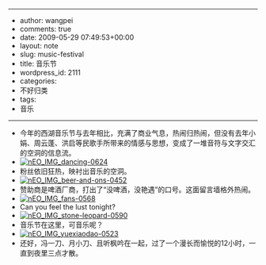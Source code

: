 - --
- author: wangpei
- comments: true
- date: 2009-05-29 07:49:53+00:00
- layout: note
- slug: music-festival
- title: 音乐节
- wordpress_id: 2111
- categories:
- 不好归类
- tags:
- 音乐
- --
- 今年的西湖音乐节与去年相比，充满了商业气息，热闹归热闹，但没有去年小娟、周云蓬、洪启等民歌手所带来的情感与思想，变成了一堆音符与文字交汇的空洞的信息流。
- [![nEO_IMG_dancing-0624](http://farm4.static.flickr.com/3647/3574789311_36699927c1.jpg)](http://www.flickr.com/photos/lookoo/3574789311/)
- 粉丝依旧狂热，映衬出音乐的空洞。
- [![nEO_IMG_beer-and-ons-0452](http://farm4.static.flickr.com/3386/3574788835_afdf098047.jpg)](http://www.flickr.com/photos/lookoo/3574788835/)
- 赞助商是啤酒厂商，打出了“没啤酒，没艳遇”的口号。这面留言墙格外热闹。
- [![nEO_IMG_fans-0568](http://farm4.static.flickr.com/3581/3574789497_6b9571cd8b.jpg)](http://www.flickr.com/photos/lookoo/3574789497/)
- Can you feel the lust tonight?
- [![nEO_IMG_stone-leopard-0590](http://farm4.static.flickr.com/3389/3575596158_c7141bdc3d.jpg)](http://www.flickr.com/photos/lookoo/3575596158/)
- 音乐节在这里，可音乐呢？
- [![nEO_IMG_yuexiaodao-0523](http://farm4.static.flickr.com/3414/3574788645_ed130e60d3.jpg)](http://www.flickr.com/photos/lookoo/3574788645/)
- 还好，冯一刀、月小刀、且听枫吟在一起，过了一个漫长而愉悦的12小时，一直到夜里三点才散。
